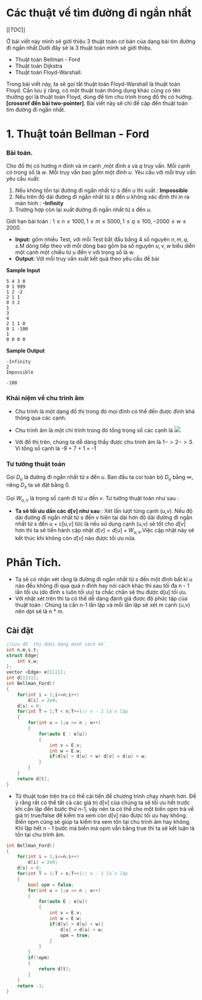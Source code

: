 # **Các thuật về tìm đường đi ngắn nhất**

[[_TOC_]]

Ở bài viết này mình sẽ giới thiệu 3 thuật toán cơ bản của dạng bài tìm đường đi ngắn nhất.Dưới đây sẽ là 3 thuật toán mình sẽ giới thiệu.
* Thuật toán Bellman - Ford
* Thuật toán Dijkstra
* Thuật toán Floyd-Warshall.

Trong bài viết này, ta sẽ gọi tắt thuật toán Floyd-Warshall là thuật toán Floyd. Cần lưu ý rằng, có một thuật toán thông dụng khác cũng có tên thường gọi là thuật toán Floyd, dùng để tìm chu trình trong đồ thị có hướng. **[crossref đến bài two-pointer]**. Bài viết này sẽ chỉ đề cập đến thuật toán tìm đường đi ngắn nhất.

# 1. Thuật toán Bellman - Ford
### Bài toán.
Cho đồ thị có hướng $n$ đỉnh và $m$ cạnh ,một đỉnh $s$ và $q$ truy vấn. Mỗi cạnh có trọng số là $w$. Mỗi truy vấn bao gồm một đỉnh $u$. Yêu cầu với mỗi truy vấn yêu cầu xuất: 
1. Nếu không tồn tại đường đi ngắn nhất từ $s$ đến $u$ thì xuất : **Impossible**
2. Nếu trên độ dài đường đi ngắn nhất từ $s$ đến $u$ không xác định thì in ra màn hình : **-Infinity**
3. Trường hợp còn lại xuất đường đi ngắn nhất từ $s$ đến $u$.

Giới hạn bài toán : $1 \le n \le 1000 ,1 \le m \le 5000,1 \le q \le 100, -2000 \le w \le 2000$.

* **Input:** gồm nhiều Test, với mỗi Test bắt đầu bằng 4 số nguyên $n,m,q,s$.M dòng tiếp theo với mỗi dòng bao gồm ba số nguyên $u,v,w$ biểu diễn một cạnh một chiều từ u đến v với trọng số là w.
* **Output:** Với mỗi truy vấn xuất kết quả theo yêu cầu đề bài

**Sample Input**
```cmake=
5 4 3 0
0 1 999
1 2 -2
2 1 1
0 3 2
1
3
4
2 1 1 0
0 1 -100
1
0 0 0 0
```
**Sample Output**
```cmake=
-Infinity
2
Impossible

-100
```
### Khái niệm về chu trình âm

* Chu trình là một dạng đồ thị trong đó mọi đỉnh có thể đến được đỉnh khá thông qua các cạnh. 
* Chu trình âm là một chi trình trong đó tổng trọng số các cạnh là ![](https://i.imgur.com/J5jInFi.png)



* Với đồ thị trên, chúng ta dễ dàng thấy được chu trình âm là $1 -> 2 -> 3.$ Vì tổng số cạnh là -9 + 7 + 1 = -1






### Tư tưởng thuật toán
Gọi $D_u$ là đường đi ngắn nhất từ $s$ đến $u$. Ban đầu ta coi toàn bộ $D_u$ bằng $\infty$, riêng $D_s$ ta sẽ đặt bằng $0$.

Gọi $W_{u, v}$ là trọng số cạnh đi từ $u$ đến $v$. Tư tưởng thuật toán như sau : 

* **Ta sẽ tối ưu dần các d[v] như sau** : Xét lần lượt từng cạnh (u,v). Nếu độ dài đường đi ngắn nhất từ s đến v hiện tại dài hơn độ dài đường đi ngắn nhất từ s đến u + c[u,v] tức là nếu sử dụng cạnh (u,v) sẽ tốt cho $d[v]$ hơn thì ta sẽ tiến hành cập nhật $d[v] = d[u] + W_{u,v}$.Việc cập nhật này sẽ kết thúc khi không còn $d[v]$ nào được tối ưu nửa.
# Phân Tích.
* Ta sẽ có nhận xét rằng là đường đi ngắn nhất từ s đến một đỉnh bất kì u nào đều không đi qua quá n đỉnh hay nói cách khác thì sau tối đa n - 1 lần tối ưu (do đỉnh s luôn tối ưu) ta chắc chắn sẽ thu được d[u] tối ưu.
* Với nhật xét trên thì ta có thể dễ dàng đánh giá được độ phức tập của thuật toán : Chúng ta cần n-1 lần lặp và mỗi lần lặp sẽ xét m cạnh (u,v) nên dpt sẽ là n * m.
## Cài đặt
``` cpp
//Lưu đồ thị dưới dạng danh sách kề
int n,m,s,t;
struct Edge{
    int v,w;
};
vector <Edge> e[1111];
int d[1111];
int Bellman_Ford()
{
    for(int i = 1;i<=n;i++)
        d[i] = 2e9;
    d[s] = 0;
    for(int T = 1;T < n;T++)// n - 1 lần lặp
    {
        for(int u = 1;u <= n ; u++)
        {
            for(auto E : e[u])
            {
                int v = E.v;
                int w = E.w;
                if(d[v] > d[u] + w) d[v] = d[u] + w;
            }
        }
    }
    return d[t];
}
```
* Từ thuật toán trên tra có thể cải tiến để chương trình chạy nhanh hơn. Để ý rằng rất có thể tất cả các giá trị d[v] của chúng ta sẽ tối ưu hết trước khi cần lặp đến bước thứ n-1, vậy nên ta có thể cho một biến opm trả về giá trị true/false để kiểm tra xem còn d[v] nào được tối ưu hay không. Biến opm cũng sẽ giúp ta kiểm tra xem tồn tại chu trình âm hay không, Khi lặp hết n - 1 bước mà biến mà opm vẫn bằng true thì ta sẽ kết luận là tồn tại chu trình âm.
``` cpp
int Bellman_Ford()
{
    for(int i = 1;i<=n;i++)
        d[i] = 2e9;
    d[s] = 0;
    for(int T = 1;T < n;T++)// n - 1 lần lặp
    {
        bool opm = false;
        for(int u = 1;u <= n ; u++)
        {
            for(auto E : e[u])
            {
                int v = E.v;
                int w = E.w;
                if(d[v] > d[u] + w){
                    d[v] = d[u] + w;
                    opm = true;
                }
            }
        }
        if(!opm)
        {
            return d[t];
        }
    }
    return -1;
}
```













    



